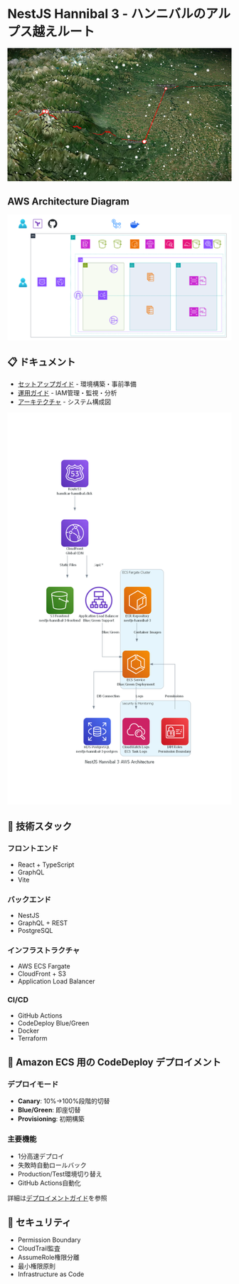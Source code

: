 # NestJS Hannibal 3 - ハンニバルのアルプス越えルート

<div align="center">
  <img src="docs/screenshots/hannibal-route.png" alt="ハンニバルのアルプス越えルート" width="800">
</div>

## AWS Architecture Diagram

<div align="center">
  <img src="docs/architecture/cacoo/architecture.svg" alt="AWS Architecture Diagram" width="800">
</div>

## 📋 ドキュメント

- [セットアップガイド](./docs/setup/README.md) - 環境構築・事前準備
- [運用ガイド](./docs/operations/README.md) - IAM管理・監視・分析
- [アーキテクチャ](./docs/architecture/mermaid/README.md) - システム構成図

<div align="center">
  <img src="docs/architecture/diagrams/latest.png?v=20250806165536" alt="AWS Architecture" width="600">
</div>

## 🔧 技術スタック

### フロントエンド
- React + TypeScript
- GraphQL
- Vite

### バックエンド
- NestJS
- GraphQL + REST
- PostgreSQL

### インフラストラクチャ
- AWS ECS Fargate
- CloudFront + S3
- Application Load Balancer

### CI/CD
- GitHub Actions
- CodeDeploy Blue/Green
- Docker
- Terraform

## 🚀 Amazon ECS 用の CodeDeploy デプロイメント

### デプロイモード
- **Canary**: 10%→100%段階的切替
- **Blue/Green**: 即座切替
- **Provisioning**: 初期構築

### 主要機能
- 1分高速デプロイ
- 失敗時自動ロールバック
- Production/Test環境切り替え
- GitHub Actions自動化

詳細は[デプロイメントガイド](./docs/deployment/codedeploy-blue-green.md)を参照

## 🔐 セキュリティ

- Permission Boundary
- CloudTrail監査
- AssumeRole権限分離
- 最小権限原則
- Infrastructure as Code